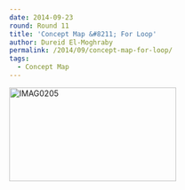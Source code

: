 ```yaml
---
date: 2014-09-23
round: Round 11
title: 'Concept Map &#8211; For Loop'
author: Dureid El-Moghraby
permalink: /2014/09/concept-map-for-loop/
tags:
  - Concept Map
---
```

[<img class="alignnone size-medium wp-image-8920" alt="IMAG0205" src="/software-carpentry-training-website/uploads/2014/09/IMAG0205-300x169.jpg" width="300" height="169" />][1]

 [1]: /software-carpentry-training-website/uploads/2014/09/IMAG0205.jpg
